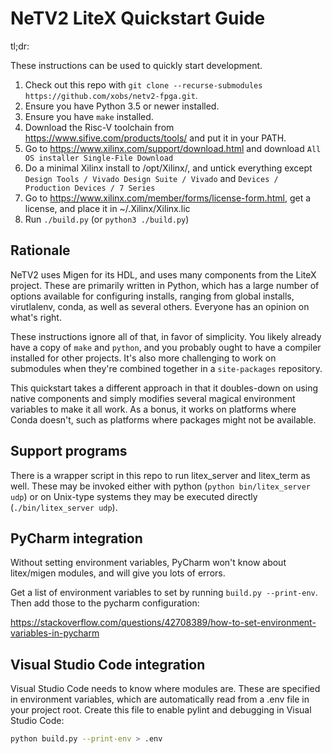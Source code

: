 # NeTV2 LiteX Quickstart Guide

tl;dr:


These instructions can be used to quickly start development.

1. Check out this repo with `git clone --recurse-submodules https://github.com/xobs/netv2-fpga.git`.
1. Ensure you have Python 3.5 or newer installed.
1. Ensure you have `make` installed.
1. Download the Risc-V toolchain from https://www.sifive.com/products/tools/ and put it in your PATH.
1. Go to https://www.xilinx.com/support/download.html and download `All OS installer Single-File Download`
1. Do a minimal Xilinx install to /opt/Xilinx/, and untick everything except `Design Tools / Vivado Design Suite / Vivado` and `Devices / Production Devices / 7 Series`
1. Go to https://www.xilinx.com/member/forms/license-form.html, get a license, and place it in ~/.Xilinx/Xilinx.lic
1. Run `./build.py` (or `python3 ./build.py`)

## Rationale

NeTV2 uses Migen for its HDL, and uses many components from the LiteX project.
These are primarily written in Python, which has a large number of options
available for configuring installs, ranging from global installs, virutlalenv, conda,
as well as several others.  Everyone has an opinion on what's right.

These instructions ignore all of that, in favor of simplicity.  You likely already
have a copy of `make` and `python`, and you probably ought to have a compiler
installed for other projects.  It's also more challenging to work on submodules
when they're combined together in a `site-packages` repository.

This quickstart takes a different approach in that it doubles-down on using native
components and simply modifies several magical environment variables to make
it all work.  As a bonus, it works on platforms where Conda doesn't, such as
platforms where packages might not be available.

## Support programs

There is a wrapper script in this repo to run litex_server and litex_term as well.  These may be invoked either with python (`python bin/litex_server udp`) or on Unix-type systems they may be executed directly (`./bin/litex_server udp`).

## PyCharm integration

Without setting environment variables, PyCharm won't know about litex/migen modules, and will give you lots of errors.

Get a list of environment variables to set by running `build.py --print-env`.  Then add those to the pycharm configuration:

https://stackoverflow.com/questions/42708389/how-to-set-environment-variables-in-pycharm

## Visual Studio Code integration

Visual Studio Code needs to know where modules are.  These are specified in environment variables, which are automatically read from a .env file in your project root.  Create this file to enable pylint and debugging in Visual Studio Code:

````sh
python build.py --print-env > .env
````